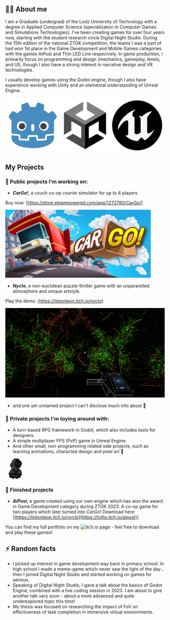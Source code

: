 ## 🙋‍♂️ About me
I am a Graduate (undergrad) of the Lodz University of Technology with a degree in Applied Computer Science (specialization in Computer Games and Simulations Technologies). I've been creating games for over four years now, starting with the student research circle Digital Night Studio. During the 15th edition of the national ZTGK competition, the teams I was a part of had won 1st place in the Game Development and Mobile Games categories with the games AiPost and Thin LED Line respecively. 
In game production, I primarily focus on programming and design (mechanics, gameplay, levels, and UI), though I also have a strong interest in narrative design and VR technologies.

I usually develop games using the Godot engine, though I also have experience working with Unity and an elemental understanding of Unreal Engine.

![Godot, Unity and Unreal Engine](img/engines.png)

## My Projects 
### 🔭 Public projects I'm working on:
- ***CarGo!***, a couch co-op courier simulator for up to 4 players. 

Buy now: [https://store.steampowered.com/app/1272780/CarGo/]

![CarGo! banner](img/cargo.jpg)

- ***Nycto***, a non-euclidean puzzle-thriller game with an unpararelled atmosphere and unique artstyle.

Play the demo: [https://liptonleon.itch.io/nycto]

![Nycto gameplay](img/nycto.png)

- and one yet unnamed project I can't disclose much info about 👀

### 🌱 Private projects I'm toying around with:
- A turn-based RPG framework in Godot, which also includes tools for designers.
- A simple multiplayer FPS (PvP) game in Unreal Engine.
- And other small, non-programming related side projects, such as learning animations, characted design and pixel art 👾

![Pixel art character](img/cultist_shadowstep.gif)

### 🚢 Finished projects
- ***AiPost***, a game created using our own engine which has won the award in Game Development category during ZTGK 2023. A co-op game for two players which later turned into *CarGo*!
Download here: [[https://liptonleon.itch.io/nycto](https://tollto.itch.io/aipost)]

You can find my full portfolio on my ![itch.io](https://kris0211.itch.io/) page - feel free to download and play these games!

## ⚡ Random facts
- I picked up interest in game development way back in primary school. In high school I made a meme-game which never saw the light of the day... then I joined Digital Night Studio and started working on games for serious.
- Speaking of Digital Night Studio, I gave a talk about the basics of Godot Engine, combined with a live coding session in 2023. I am about to give another talk very soon - about a more advanced and quite underexplored topic this time!
- My thesis was focused on researching the impact of FoV on effectiveness of task completion in immersive virtual environments.

<!--
**Kris0211/Kris0211** is a ✨ _special_ ✨ repository because its `README.md` (this file) appears on your GitHub profile.

Here are some ideas to get you started:

- 🔭 I’m currently working on ...
- 🌱 I’m currently learning ...
- 👯 I’m looking to collaborate on ...
- 🤔 I’m looking for help with ...
- 💬 Ask me about ...
- 📫 How to reach me: ...
- 😄 Pronouns: ...
- ⚡ Fun fact: ...
-->
